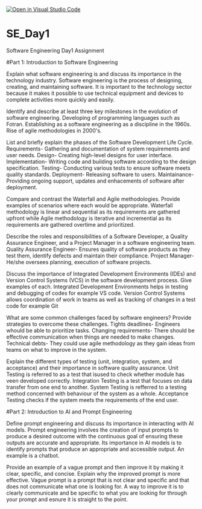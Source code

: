 [![Open in Visual Studio Code](https://classroom.github.com/assets/open-in-vscode-2e0aaae1b6195c2367325f4f02e2d04e9abb55f0b24a779b69b11b9e10269abc.svg)](https://classroom.github.com/online_ide?assignment_repo_id=18401570&assignment_repo_type=AssignmentRepo)
# SE_Day1
Software Engineering Day1 Assignment

#Part 1: Introduction to Software Engineering

Explain what software engineering is and discuss its importance in the technology industry.
        Software engineering is the process of designing, creating, and maintaining software. It is important to the technology sector because it makes it possible to use            technical equipment and devices to complete activities more quickly and easily. 

Identify and describe at least three key milestones in the evolution of software engineering.
    Developing of programming languages such as Fotran.
    Establishing as a software engineering as a discipline in the 1960s.
    Rise of agile methodologies in 2000's.

List and briefly explain the phases of the Software Development Life Cycle.
    Requirements- Gathering and documentation of system requirements and user needs.
    Design- Creating high-level designs for user interface.
    Implementation- Writing code and building software according to the design specification.
    Testing- Conducting various tests to ensure software meets quality standards.
    Deployment- Releasing software to users.
    Maintainance- Providing ongoing support, updates and enhacements of software after deployment.

Compare and contrast the Waterfall and Agile methodologies. Provide examples of scenarios where each would be appropriate.
    Waterfall methodology is linear and sequential as its requirements  are gathered upfront while Agile methodology is iterative and incremential as its requirements are        gathered overtime and prioritized.

Describe the roles and responsibilities of a Software Developer, a Quality Assurance Engineer, and a Project Manager in a software engineering team.
      Quality Assurance Engineer- Ensures quality of software products as they test them, identify defects and maintain their compliance.
      Project Manager- He/she oversees planning, execution of software projects.
      
Discuss the importance of Integrated Development Environments (IDEs) and Version Control Systems (VCS) in the software development process. Give examples of each.
    Integrated Development Environments helps in testing and debugging of codes for example VS code.
    Version Control Systems allows coordination of work in teams as well as tracking of changes in a test code for           example Git

What are some common challenges faced by software engineers? Provide strategies to overcome these challenges.
     Tights deadlines- Engineers whould be able to prioritize tasks.
     Changing requirements- There should be effective communication when things are needed to make changes.
     Technical debts- They could use agile methodology as they gain ideas from teams on what to improve in the system.

Explain the different types of testing (unit, integration, system, and acceptance) and their importance in software quality assurance.
     Unit Testing is referred to as a test that isused to check whether module has veen developed correctly.
     Integration Testing is a test that focuses on data transfer from one end to another.
     System Testing is refferred to a testing method concerned with behaviour of the system as a whole.
     Acceptance Testing checks if the system meets the requirements of the end user.

#Part 2: Introduction to AI and Prompt Engineering


Define prompt engineering and discuss its importance in interacting with AI models.
    Prompt engineering involves the creation of input prompts to produce a desired outcome with the continuous goal of ensuring these outputs are accurate and appropriate.       Its importance in AI models is to identify prompts that produce an appropriate and accessible output. An example is a chatbot.

Provide an example of a vague prompt and then improve it by making it clear, specific, and concise. Explain why the improved prompt is more effective.
        Vague prompt is a prompt that is not clear and specific and that does not communicate what one is looking for. A way         to improve it is to clearly communicate and be specific to what you are looking for through your prompt and esnure            it is straight to the point.
